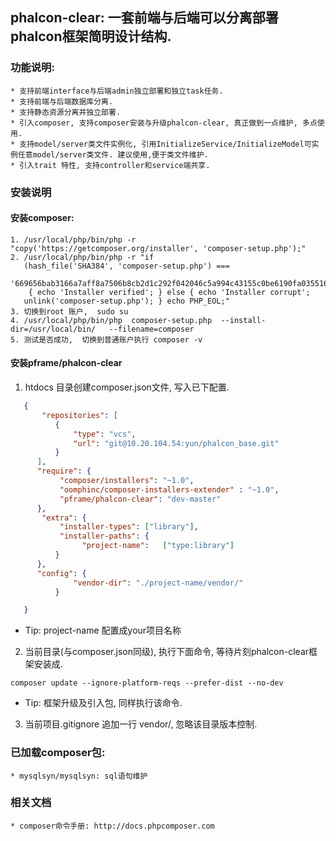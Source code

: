 ## phalcon-clear: 一套前端与后端可以分离部署phalcon框架简明设计结构.


### 功能说明:

    * 支持前端interface与后端admin独立部署和独立task任务.
    * 支持前端与后端数据库分离.
    * 支持静态资源分离并独立部署.
    * 引入composer, 支持composer安装与升级phalcon-clear, 真正做到一点维护, 多点使用.
    * 支持model/server类文件实例化, 引用InitializeService/InitializeModel可实例任意model/server类文件. 建议使用,便于类文件维护.
    * 引入trait 特性, 支持controller和service端共享.

### 安装说明
#### 安装composer:
    1. /usr/local/php/bin/php -r "copy('https://getcomposer.org/installer', 'composer-setup.php');"
    2. /usr/local/php/bin/php -r "if
       (hash_file('SHA384', 'composer-setup.php') ===
       '669656bab3166a7aff8a7506b8cb2d1c292f042046c5a994c43155c0be6190fa0355160742ab2e1c88d40d5be660b410')
        { echo 'Installer verified'; } else { echo 'Installer corrupt';
       unlink('composer-setup.php'); } echo PHP_EOL;"
    3. 切换到root 账户,  sudo su
    4. /usr/local/php/bin/php  composer-setup.php  --install-dir=/usr/local/bin/   --filename=composer
    5. 测试是否成功,  切换到普通账户执行 composer -v

#### 安装pframe/phalcon-clear

1. htdocs 目录创建composer.json文件, 写入已下配置.
```json
   {
       "repositories": [
          {
              "type": "vcs",
              "url": "git@10.20.104.54:yun/phalcon_base.git"
          }
      ],
      "require": {
           "composer/installers": "~1.0",
           "oomphinc/composer-installers-extender" : "~1.0",
           "pframe/phalcon-clear": "dev-master"
      },
       "extra": {
           "installer-types": ["library"],
           "installer-paths": {
                "project-name":   ["type:library"]
          }
      },
      "config": {
              "vendor-dir": "./project-name/vendor/"
          }

   }

```
* Tip: project-name 配置成your项目名称

2. 当前目录(与composer.json同级), 执行下面命令, 等待片刻phalcon-clear框架安装成.

`composer update --ignore-platform-reqs --prefer-dist --no-dev`
* Tip: 框架升级及引入包, 同样执行该命令.

3. 当前项目.gitignore 追加一行 vendor/, 忽略该目录版本控制.

### 已加载composer包:
    * mysqlsyn/mysqlsyn: sql语句维护

### 相关文档
    * composer命令手册: http://docs.phpcomposer.com









